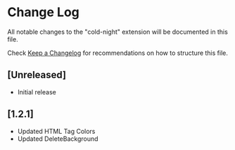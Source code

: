 # Change Log

All notable changes to the "cold-night" extension will be documented in this file.

Check [Keep a Changelog](http://keepachangelog.com/) for recommendations on how to structure this file.

## [Unreleased]

- Initial release

## [1.2.1]

- Updated HTML Tag Colors
- Updated DeleteBackground
